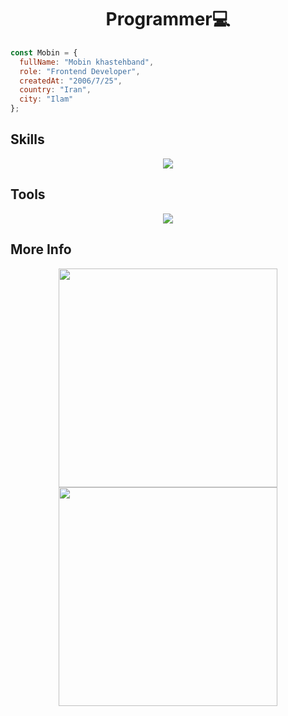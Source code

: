 <h1 align="center">Programmer💻</h1>

```js
const Mobin = {
  fullName: "Mobin khastehband",
  role: "Frontend Developer",
  createdAt: "2006/7/25",
  country: "Iran",
  city: "Ilam"
};
```

<h2>Skills</h2>

<div align="center">
    <img src="https://skillicons.dev/icons?i=html,css,tailwind,bootstrap,materialui,js,regex,jquery,react,vite,redux,git,npm,cs" />
</div>

<h2>Tools</h2>

<div align="center">
    <img src="https://skillicons.dev/icons?i=vscode,postman,github" />
</div>

<h2>More Info</h2>

<div align="center">
    <img height="350px" src="https://github-readme-stats.vercel.app/api?username=narko-kh&show=reviews,discussions_started,discussions_answered,prs_merged,prs_merged_percentage&theme=tokyonight" /><img height="350px" src="https://github-readme-stats.vercel.app/api/top-langs/?username=narko-kh&layout=pie&theme=tokyonight" />
</div>
